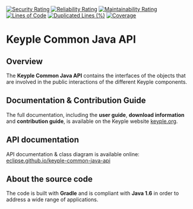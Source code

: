 [![Security Rating](https://sonarcloud.io/api/project_badges/measure?project=eclipse_keyple-common-java-api&metric=security_rating)](https://sonarcloud.io/summary/new_code?id=eclipse_keyple-common-java-api)
[![Reliability Rating](https://sonarcloud.io/api/project_badges/measure?project=eclipse_keyple-common-java-api&metric=reliability_rating)](https://sonarcloud.io/summary/new_code?id=eclipse_keyple-common-java-api)
[![Maintainability Rating](https://sonarcloud.io/api/project_badges/measure?project=eclipse_keyple-common-java-api&metric=sqale_rating)](https://sonarcloud.io/summary/new_code?id=eclipse_keyple-common-java-api)
[![Lines of Code](https://sonarcloud.io/api/project_badges/measure?project=eclipse_keyple-common-java-api&metric=ncloc)](https://sonarcloud.io/summary/new_code?id=eclipse_keyple-common-java-api)
[![Duplicated Lines (%)](https://sonarcloud.io/api/project_badges/measure?project=eclipse_keyple-common-java-api&metric=duplicated_lines_density)](https://sonarcloud.io/summary/new_code?id=eclipse_keyple-common-java-api)
[![Coverage](https://sonarcloud.io/api/project_badges/measure?project=eclipse_keyple-common-java-api&metric=coverage)](https://sonarcloud.io/summary/new_code?id=eclipse_keyple-common-java-api)

# Keyple Common Java API

## Overview

The **Keyple Common Java API** contains the interfaces of the objects that are involved in the public interactions of the different Keyple components.

## Documentation & Contribution Guide

The full documentation, including the **user guide**, **download information** and **contribution guide**, is available on the Keyple website [keyple.org](https://keyple.org).

## API documentation

API documentation & class diagram is available online: [eclipse.github.io/keyple-common-java-api](https://eclipse.github.io/keyple-common-java-api)

## About the source code

The code is built with **Gradle** and is compliant with **Java 1.6** in order to address a wide range of applications.